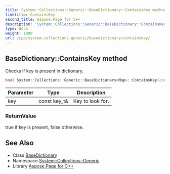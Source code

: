 ```yaml
---
title: System::Collections::Generic::BaseDictionary::ContainsKey method
linktitle: ContainsKey
second_title: Aspose.Page for C++
description: 'System::Collections::Generic::BaseDictionary::ContainsKey method. Checks if key is present in dictionary in C++.'
type: docs
weight: 1000
url: /cpp/system.collections.generic/basedictionary/containskey/
---
```

## BaseDictionary::ContainsKey method


Checks if key is present in dictionary.

```cpp
bool System::Collections::Generic::BaseDictionary<Map>::ContainsKey(const key_t &key) const override
```


| Parameter | Type | Description |
| --- | --- | --- |
| key | const key_t\& | Key to look for. |

### ReturnValue

true if key is present, false otherwise.

## See Also

* Class [BaseDictionary](../)
* Namespace [System::Collections::Generic](../../)
* Library [Aspose.Page for C++](../../../)
